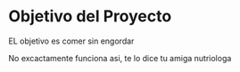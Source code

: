 Objetivo del Proyecto
=====================
EL objetivo es comer sin engordar

No excactamente funciona asi, te lo dice tu amiga nutriologa
